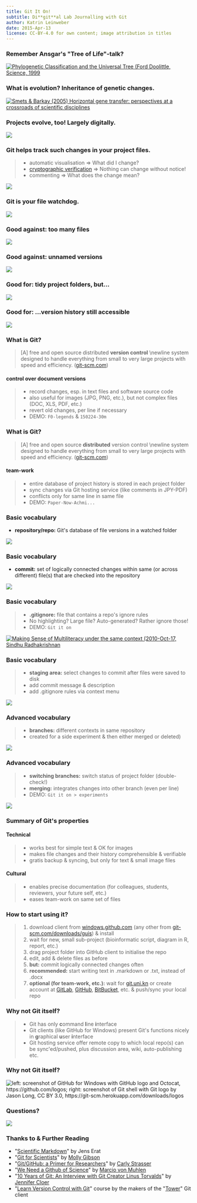 ```yaml
---
title: Git It On!
subtitle: Di**git**al Lab Journalling with Git
author: Katrin Leinweber
date: 2015-Apr-13
license: CC-BY-4.0 for own content; image attribution in titles
---
```


### Remember Ansgar's "Tree of Life"-talk?

[![](images/doolittle-tree.jpg "Phylogenetic Classification and the Universal Tree (Ford Doolittle, Science, 1999")](http://www.sciencemag.org/content/284/5423/2124.full)

### What is evolution? Inheritance of genetic changes.

[![](images/Horizontal-gene-transfer-ori.jpg "Smets & Barkay (2005) Horizontal gene transfer: perspectives at a crossroads of scientific disciplines")](http://www.nature.com/nrmicro/journal/v3/n9/fig_tab/nrmicro1253_F1.html)

### Projects evolve, too! Largely digitally.

![](images/Horizontal-info-transfer.png)

### Git helps track such changes in your project files.

> - automatic visualisation => What did I change?
> - [cryptographic verification](http://git-scm.com/book/en/v2/Getting-Started-Git-Basics#Git-Has-Integrity) => Nothing can change without notice!
> - commenting => What does the change mean?

![](images/Git-helps.png)

### Git is your file watchdog.

![](images/watchdog.png)

### Good against: too many files

![](images/versions-win-explorer.png)

### Good against: unnamed versions

![](images/versions-crashplan.png)

### Good for: tidy project folders, but...

![](images/files-in-explorer.png)

### Good for: ...version history still accessible

![](images/file-changes-in-GitHub.png)

### What is Git?

> [A] free and open source distributed **version control** \newline system designed to handle everything from small to very large projects with speed and efficiency. ([git-scm.com](http://git-scm.com/))

#### control over document versions

> - record changes, esp. in text files and software source code
> - also useful for images (JPG, PNG, etc.), but not complex files (DOC, XLS, PDF, etc.) 
> - revert old changes, per line if necessary
> - DEMO: `F0-legends` & `150224-30m`

### What is Git?

> [A] free and open source **distributed** version control \newline system designed to handle everything from small to very large projects with speed and efficiency. ([git-scm.com](http://git-scm.com/))

#### team-work

> - entire database of project history is stored in each project folder
> - sync changes via Git hosting service (like comments in JPY-PDF)
> - conflicts only for same line in same file
> - DEMO: `Paper-Now-Achmi...`

### Basic vocabulary

- **repository/repo:** Git's database of file versions in a watched folder

![](images/repo-folder.png)

### Basic vocabulary

- **commit:** set of logically connected changes within same (or across different) file(s) that are checked into the repository

![](images/logical-commit-across-files.png)

### Basic vocabulary

> - **.gitignore:** file that contains a repo's ignore rules
> - No highlighting? Large file? Auto-generated? Rather ignore those!
> - DEMO: `Git it on`

[![](images/gitignore-or-not.png "Making Sense of Multiliteracy under the same context (2010-Oct-17, Sindhu Radhakrishnan")](http://edc.education.ed.ac.uk/sindhur/2010/10/17/visual-artefact/)

### Basic vocabulary

> - **staging area:** select changes to commit after files were saved to disk
> - add commit message & description
> - add .gitignore rules via context menu

![](images/uncommitted-changes.png)

### Advanced vocabulary

> - **branches:** different contexts in same repository
> - created for a side experiment & then either merged or deleted)

![](images/Horizontal-info-transfer.png)

### Advanced vocabulary

> - **switching branches:** switch status of project folder (double-check!)
> - **merging:** integrates changes into other branch (even per line)
> - DEMO: `Git it on > experiments`

![](images/git-branching.png)

### Summary of Git's properties

#### Technical

> - works best for simple text & OK for images
> - makes file changes and their history comprehensible & verifiable 
> - gratis backup & syncing, but only for text & small image files

#### Cultural

> - enables precise documentation (for colleagues, students, reviewers, your future self, etc.)
> - eases team-work on same set of files

### How to start using it?

> 1. download client from [windows.github.com](https://windows.github.com/) (any other from [git-scm.com/downloads/guis](http://git-scm.com/download/gui/win)) & install
> 1. wait for new, small sub-project (bioinformatic script, diagram in R, report, etc.)
> 1. drag project folder into GitHub client to initialise the repo
> 1. edit, add & delete files as before
> 1. **but:** commit logically connected changes often
> 1. **recommended:** start writing text in .markdown or .txt, instead of .docx
> 1. **optional (for team-work, etc.):** wait for [git.uni.kn](https://git.uni-konstanz.de/users/sign_in) or create account at [GitLab](https://gitlab.com/users/sign_in), [GitHub](https://github.com/join), [BitBucket](https://bitbucket.org/account/signup/), etc. & push/sync your local repo

### Why not Git itself?

> - Git has only **c**ommand **l**ine **i**nterface
> - Git clients (like GitHub for Windows) present Git's functions nicely in **g**raphical **u**ser **i**nterface
> - Git hosting service offer remote copy to which local repo(s) can be sync'ed/pushed, plus discussion area, wiki, auto-publishing etc.

### Why not Git itself?

![](images/Git-client-vs-shell.png "left: screenshot of GitHub for Windows with GitHub logo and Octocat, https://github.com/logos; right: screenshot of Git shell with Git logo by Jason Long, CC BY 3.0, https://git-scm.herokuapp.com/downloads/logos")

### Questions?

![](images/keep-calm-and-git-it-on.png)

### Thanks to & Further Reading

- "[Scientific Markdown](https://github.com/JensErat/scientific-markdown)" by Jens Erat
- "[Git for Scientists](https://mollygibson.github.io/2014-08-11-wustl/lessons/git-notebook/git-for-scientists.slides.html)" by [Molly Gibson](https://github.com/mollygibson)
- "[Git/GitHub: a Primer for Researchers](http://datapub.cdlib.org/2014/05/05/github-a-primer-for-researchers/)" by [Carly Strasser](http://carlystrasser.net/)
- "[We Need a Github of Science](http://marciovm.com/i-want-a-github-of-science/)" by [Marcio von Muhlen](https://twitter.com/marciovm)
- "[10 Years of Git: An Interview with Git Creator Linus Torvalds](https://www.linux.com/news/featured-blogs/185-jennifer-cloer/821541-10-years-of-git-an-interview-with-git-creator-linus-torvalds/)" by [Jennifer Cloer](https://twitter.com/JenniferCloer)
- "[Learn Version Control with Git](http://www.git-tower.com/learn/ebook/mac/basics/why-use-version-control#start)" course by the makers of the "[Tower](http://www.git-tower.com/)" Git client
